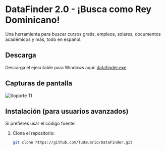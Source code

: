 # DataFinder 2.0 - ¡Busca como Rey Dominicano!
Una herramienta para buscar cursos gratis, empleos, solares, documentos académicos y más, todo en español.

## Descarga
Descarga el ejecutable para Windows aquí: [datafinder.exe](https://drive.google.com/drive/my-drive)

## Capturas de pantalla
![Soporte TI](soporte_1.png)

## Instalación (para usuarios avanzados)
Si prefieres usar el código fuente:
1. Clona el repositorio:
   ```bash
   git clone https://github.com/TuUsuario/DataFinder.git
